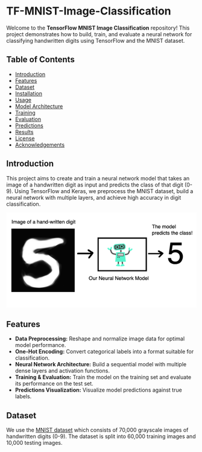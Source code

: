 # TF-MNIST-Image-Classification

Welcome to the **TensorFlow MNIST Image Classification** repository! This project demonstrates how to build, train, and evaluate a neural network for classifying handwritten digits using TensorFlow and the MNIST dataset.

## Table of Contents

- [Introduction](#introduction)
- [Features](#features)
- [Dataset](#dataset)
- [Installation](#installation)
- [Usage](#usage)
- [Model Architecture](#model-architecture)
- [Training](#training)
- [Evaluation](#evaluation)
- [Predictions](#predictions)
- [Results](#results)
- [License](#license)
- [Acknowledgements](#acknowledgements)

## Introduction

This project aims to create and train a neural network model that takes an image of a handwritten digit as input and predicts the class of that digit (0-9). Using TensorFlow and Keras, we preprocess the MNIST dataset, build a neural network with multiple layers, and achieve high accuracy in digit classification.

![Hand Written Digits Classification](1_1.png)

## Features

- **Data Preprocessing:** Reshape and normalize image data for optimal model performance.
- **One-Hot Encoding:** Convert categorical labels into a format suitable for classification.
- **Neural Network Architecture:** Build a sequential model with multiple dense layers and activation functions.
- **Training & Evaluation:** Train the model on the training set and evaluate its performance on the test set.
- **Predictions Visualization:** Visualize model predictions against true labels.

## Dataset

We use the [MNIST dataset](http://yann.lecun.com/exdb/mnist/) which consists of 70,000 grayscale images of handwritten digits (0-9). The dataset is split into 60,000 training images and 10,000 testing images.
